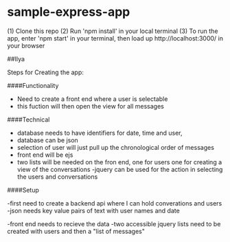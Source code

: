# sample-express-app

(1) Clone this repo
(2) Run 'npm install' in your local terminal
(3) To run the app, enter 'npm start' in your terminal, then load up http://localhost:3000/ in your browser

##Ilya


Steps for Creating the app:

####Functionality
- Need to create a front end where a user is selectable
- this fuction will then open the view for all messages

####Technical
- database needs to have identifiers for date, time and user,
- database can be json
- selection of user will just pull up the chronological order of messages
- front end will be ejs 
- two lists will be needed on the fron end, one for users one for creating a view of the conversations
-jquery can be used for the action in selecting the users and conversations


####Setup

-first need to create a backend api where I can hold converations and users 
-json needs key value pairs of text with user names and date

-front end needs to recieve the data
-two accessible jquery lists need to be created with users and then a "list of messages"
